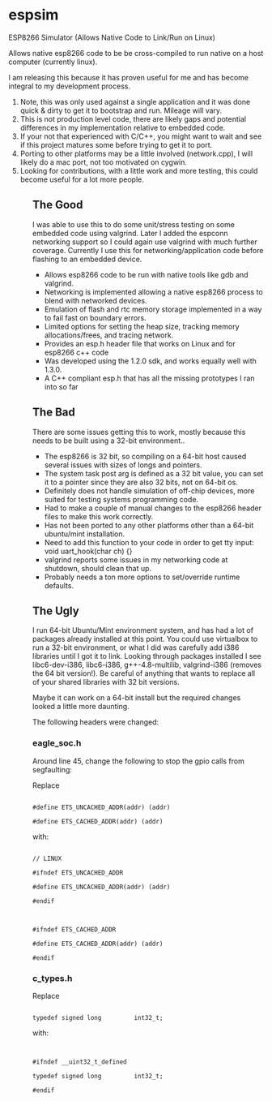 # espsim
ESP8266 Simulator (Allows Native Code to Link/Run on Linux)

Allows native esp8266 code to be be cross-compiled to run native on a host computer (currently linux).

<p>
I am releasing this because it has proven useful for me and has become integral to my development process.

<p>
<ol>
<li>Note, this was only used against a single application and it was done quick & dirty to get it to bootstrap and run.  Mileage will vary.</li>
<li>This is not production level code, there are likely gaps and potential differences in my implementation relative to embedded code.</li>
<li>If your not that experienced with C/C++, you might want to wait and see if this project matures some before trying to get it to port.</li>
<li>Porting to other platforms may be a little involved (network.cpp), I will likely do a mac port, not too motivated on cygwin.</li>
<li>Looking for contributions, with a little work and more testing, this could become useful for a lot more people.</li>
<ol>


<h2>The Good</h2>

I was able to use this to do some unit/stress testing on some embedded code using valgrind.
Later I added the espconn networking support so I could again use valgrind with much further coverage.
Currently I use this for networking/application code before flashing to an embedded device.

<ul>
<li>Allows esp8266 code to be run with native tools like gdb and valgrind.</li>
<li>Networking is implemented allowing a native esp8266 process to blend with networked devices.</li>
<li>Emulation of flash and rtc memory storage implemented in a way to fail fast on boundary errors.</li>
<li>Limited options for setting the heap size, tracking memory allocations/frees, and tracing network.</li>
<li>Provides an esp.h header file that works on Linux and for esp8266 c++ code</li>
<li>Was developed using the 1.2.0 sdk, and works equally well with 1.3.0.</li>
<li>A C++ compliant esp.h that has all the missing prototypes I ran into so far</li>
</ul>

<h2>The Bad</h2>

There are some issues getting this to work, mostly because this needs to be built using a 32-bit environment..

<ul>
<li>The esp8266 is 32 bit, so compiling on a 64-bit host caused several issues with sizes of longs and pointers.</li>
<li>The system task post arg is defined as a 32 bit value, you can set it to a pointer since they are also 32 bits, not on 64-bit os.</li>
<li>Definitely does not handle simulation of off-chip devices, more suited for testing systems programming code.</li>
<li>Had to make a couple of manual changes to the esp8266 header files to make this work correctly.</li>
<li>Has not been ported to any other platforms other than a 64-bit ubuntu/mint installation.</li>
<li>Need to add this function to your code in order to get tty input: void uart_hook(char ch) {}</li>
<li>valgrind reports some issues in my networking code at shutdown, should clean that up.
<li>Probably needs a ton more options to set/override runtime defaults.
</ul>

<h2>The Ugly</h2>

I run 64-bit Ubuntu/Mint environment system, and has had a lot of packages already installed at this point.
You could use virtualbox to run a 32-bit environment, or what I did was carefully add i386 libraries until I got it to link.
Looking through packages installed I see libc6-dev-i386, libc6-i386, g++-4.8-multilib, valgrind-i386 (removes the 64 bit version!).
Be careful of anything that wants to replace all of your shared libraries with 32 bit versions.

<p>
Maybe it can work on a 64-bit install but the required changes looked a little more daunting.

<p>
The following headers were changed:

<h3>eagle_soc.h</h3>

Around line 45, change the following to stop the gpio calls from segfaulting:

<p>Replace</p>

<code>
#define ETS_UNCACHED_ADDR(addr) (addr)
<br>#define ETS_CACHED_ADDR(addr) (addr)
</code>

<p>with:</p>

<code>
// LINUX
<br>#ifndef ETS_UNCACHED_ADDR
<br>#define ETS_UNCACHED_ADDR(addr) (addr)
<br>#endif
<br>
<br>#ifndef ETS_CACHED_ADDR
<br>#define ETS_CACHED_ADDR(addr) (addr)
<br>#endif
</code>

<h3>c_types.h</h3>

<p>Replace</p>

<code>
typedef signed long         int32_t;
</code>

<p>with:</p>

<code>
<br>#ifndef __uint32_t_defined
<br>typedef signed long         int32_t;
<br>#endif
</code>
